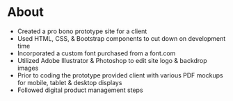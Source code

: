 # About
- Created a pro bono prototype site for a client
- Used HTML, CSS, & Bootstrap components to cut down on development time
- Incorporated a custom font purchased from a font.com
- Utilized Adobe Illustrator & Photoshop to edit site logo & backdrop images
- Prior to coding the prototype provided client with various PDF mockups for mobile, tablet & desktop displays
- Followed digital product management steps 
